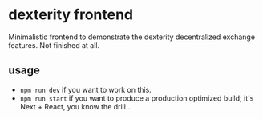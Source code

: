# dexterity frontend

Minimalistic frontend to demonstrate the dexterity decentralized exchange
features.
Not finished at all.

## usage

- `npm run dev` if you want to work on this.
- `npm run start` if you want to produce a production optimized build; it's
  Next + React, you know the drill...
